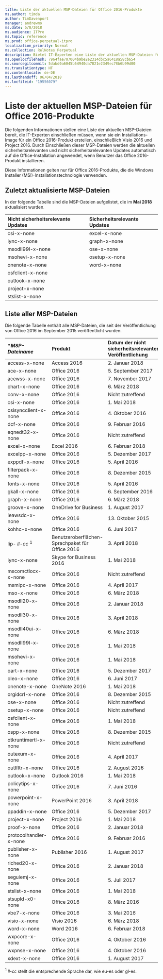 ```yaml
---
title: Liste der aktuellen MSP-Dateien für Office 2016-Produkte
ms.author: timda
author: TimDavenport
manager: andrewmo
ms.date: 5/8/2018
ms.audience: ITPro
ms.topic: reference
ms.prod: office-perpetual-itpro
localization_priority: Normal
ms.collection: RelNotes_Perpetual
description: Bietet IT-Experten eine Liste der aktuellen MSP-Dateien für unbefristete Office 2016-Versionen, die Windows Installer (MSI) verwenden
ms.openlocfilehash: 7964fae707004b9be2e2314dbc5a6418a58cb654
ms.sourcegitcommit: 5dabd0a6045b54940da7821e2349ec78b6b99d00
ms.translationtype: HT
ms.contentlocale: de-DE
ms.lasthandoff: 06/04/2018
ms.locfileid: "19556079"
---
```

# <a name="list-of-the-most-current-msp-files-for-office-2016-products"></a>Liste der aktuellen MSP-Dateien für Office 2016-Produkte

Die folgenden Informationen stellen eine Liste der aktuellen MSP-Dateien bereit, die IT-Experten einschließen müssen, wenn sie ein Installations-Image für ein Office 2016-Produkt erstellen, einschließlich Visio 2016 und Project 2016. Durch Einschließen dieser MSP-Dateien werden die aktuellen sicherheitsrelevanten und nicht sicherheitsrelevanten Updates automatisch auf die Office-Installation angewendet, wenn Benutzer das Office 2016-Produkt installieren.
  
Diese Informationen gelten nur für Office 2016-Produkte, die die Windows Installer (MSI)-Installationstechnologie verwenden.
  
## <a name="most-recently-updated-msp-files"></a>Zuletzt aktualisierte MSP-Dateien

In der folgende Tabelle sind die MSP-Dateien aufgelistet, die im **Mai 2018** aktualisiert wurden. 
  
|**Nicht sicherheitsrelevante Updates**|**Sicherheitsrelevante Updates**|
|:-----|:-----|
|csi-x-none  <br/> |excel-x-none  <br/> |
|lync-x-none  <br/> |graph-x-none  <br/> |
|msodll99l-x-none  <br/> |ose-x-none  <br/> |
|msohevi-x-none  <br/> |osetup-x-none  <br/> |
|onenote-x-none  <br/> |word-x-none  <br/> |
|osfclient-x-none  <br/> ||
|outlook-x-none  <br/> |
|project-x-none  <br/> |
|stslist-x-none  <br/> |
  
## <a name="list-of-all-msp-files"></a>Liste aller MSP-Dateien

Die folgende Tabelle enthält alle MSP-Dateien, die seit der Veröffentlichung von Office 2016 im September 2015 veröffentlicht wurden.
  
|****MSP-Dateiname***|****Produkt****|****Datum der nicht sicherheitsrelevanten Veröffentlichung****|****Nicht sicherheitsrelevanter KB-Artikel****|****Datum der sicherheitsrelevanten Veröffentlichung****|****Sicherheitsrelevanter KB-Artikel****|****Sicherheitsrelevante KB veraltet****|
|:-----|:-----|:-----|:-----|:-----|:-----|:-----|
|access-x-none  <br/> |Access 2016  <br/> |2. Januar 2018  <br/> |[4011221](https://support.microsoft.com/help/4011221) <br/> |13. März 2018  <br/> |[4011665](https://support.microsoft.com/de-DE/help/4011665) <br/> |[2910978](https://support.microsoft.com/de-DE/help/2910978) <br/> |
|ace-x-none  <br/> |Office 2016  <br/> |5. September 2017  <br/> |[3191924](https://support.microsoft.com/help/3191924) <br/> |13. Februar 2018  <br/> |[4011143](https://support.microsoft.com/help/4011143) <br/> |Nicht zutreffend  <br/> |
|acewss-x-none  <br/> |Office 2016  <br/> |7. November 2017  <br/> |[4011259](https://support.microsoft.com/help/4011259) <br/> |Nicht zutreffend  <br/> |\endash  <br/> |Nicht zutreffend  <br/> |
|chart-x-none  <br/> |Office 2016  <br/> |6. März 2018  <br/> |[4011732](https://support.microsoft.com/de-DE/help/4011732) <br/> |10. April 2018  <br/> |[4018319](https://support.microsoft.com/de-DE/help/4018319) <br/> |[4011095](https://support.microsoft.com/de-DE/help/4011095) <br/> |
|conv-x-none  <br/> |Office 2016  <br/> |Nicht zutreffend  <br/> |Nicht zutreffend  <br/> |12. September 2017  <br/> |[3213551](https://support.microsoft.com/help/3213551) <br/> |3203383  <br/> |
|csi-x-none  <br/> |Office 2016  <br/> |1. Mai 2018  <br/> |[4011634](https://support.microsoft.com/de-DE/help/4011634) <br/> |Nicht zutreffend  <br/> |\endash  <br/> |Nicht zutreffend  <br/> |
|csisyncclient-x-none  <br/> |Office 2016  <br/> |4. Oktober 2016  <br/> |[3118264](https://support.microsoft.com/help/3118264) <br/> |Nicht zutreffend  <br/> |\endash  <br/> |Nicht zutreffend  <br/> |
|dcf-x-none  <br/> |Office 2016  <br/> |9. Februar 2016  <br/> |[2910990](https://support.microsoft.com/help/2910990) <br/> |Nicht zutreffend  <br/> |\endash  <br/> |Nicht zutreffend  <br/> |
|eqnedt32-x-none  <br/> |Office 2016  <br/> |Nicht zutreffend  <br/> |Nicht zutreffend  <br/> |9. Januar 2018  <br/> |[4011574](https://support.microsoft.com/help/4011574) <br/> |4011262  <br/> |
|excel-x-none  <br/> |Excel 2016  <br/> |6. Februar 2018  <br/> |[4011684](https://support.microsoft.com/help/4011684) <br/> |8. Mai 2018  <br/> |[4018382](https://support.microsoft.com/de-DE/help/4018382) <br/> |[4018337](https://support.microsoft.com/de-DE/help/4018337) <br/> |
|excelpp-x-none  <br/> |Office 2016  <br/> |5. Dezember 2017  <br/> |[4011218](https://support.microsoft.com/help/4011218) <br/> |Nicht zutreffend  <br/> |\endash  <br/> |Nicht zutreffend  <br/> |
|exppdf-x-none  <br/> |Office 2016  <br/> |5. April 2016  <br/> |[2920720](https://support.microsoft.com/help/2920720) <br/> |Nicht zutreffend  <br/> |\endash  <br/> |Nicht zutreffend  <br/> |
|filterpack-x-none  <br/> |Office 2016  <br/> |8. Dezember 2015  <br/> |[2920684](https://support.microsoft.com/help/2920684) <br/> |Nicht zutreffend  <br/> |\endash  <br/> |Nicht zutreffend  <br/> |
|fonts-x-none  <br/> |Office 2016  <br/> |5. April 2016  <br/> |[3114903](https://support.microsoft.com/help/3114903) <br/> |Nicht zutreffend  <br/> |\endash  <br/> |Nicht zutreffend  <br/> |
|gkall-x-none  <br/> |Office 2016  <br/> |6. September 2016  <br/> |[3115276](https://support.microsoft.com/help/3115276) <br/> |Nicht zutreffend  <br/> |\endash  <br/> |Nicht zutreffend  <br/> |
|graph-x-none  <br/> |Office 2016  <br/> |6. März 2018  <br/> |[4011624](https://support.microsoft.com/de-DE/help/4011624) <br/> |8. Mai 2018  <br/> |[4018327](https://support.microsoft.com/de-DE/help/4018327) <br/> |Nicht zutreffend  <br/> |
|groove-x-none  <br/> |OneDrive for Business  <br/> |1. August 2017  <br/> |[3178707](https://support.microsoft.com/help/3178707) <br/> |Nicht zutreffend  <br/> |\endash  <br/> |Nicht zutreffend  <br/> |
|ieawsdc-x-none  <br/> |Office 2016  <br/> |13. Oktober 2015  <br/> |[3085538](https://support.microsoft.com/help/3085538) <br/> |Nicht zutreffend  <br/> |\endash  <br/> |Nicht zutreffend  <br/> |
|kohhc-x-none  <br/> |Office 2016  <br/> |6. Juni 2017  <br/> |[3191929](https://support.microsoft.com/help/3191929) <br/> |Nicht zutreffend  <br/> |\endash  <br/> |Nicht zutreffend  <br/> |
|lip- *ll-cc* <sup>1</sup> <br/> |Benutzeroberflächen-Sprachpaket für Office 2016  <br/> |3. April 2018  <br/> |[4018329](https://support.microsoft.com/de-DE/help/4018329) <br/> |Nicht zutreffend  <br/> |\endash  <br/> |Nicht zutreffend  <br/> |
|lync-x-none  <br/> |Skype for Business 2016  <br/> |1. Mai 2018  <br/> |[4018367](https://support.microsoft.com/de-DE/help/4018367) <br/> |10. Oktober 2017  <br/> |[4011159](https://support.microsoft.com/help/4011159) <br/> |4011040  <br/> |
|mscomctlocx-x-none  <br/> |Office 2016  <br/> |Nicht zutreffend  <br/> |Nicht zutreffend  <br/> |12. Januar 2016  <br/> |[2920727](https://support.microsoft.com/help/2920727) <br/> |Keine  <br/> |
|msmipc-x-none  <br/> |Office 2016  <br/> |4. April 2017  <br/> |[3178666](https://support.microsoft.com/help/3178666) <br/> |Nicht zutreffend  <br/> |\endash  <br/> |Nicht zutreffend  <br/> |
|mso-x-none  <br/> |Office 2016  <br/> |6. März 2018  <br/> |[4018295](https://support.microsoft.com/de-DE/help/4018295) <br/> |10. April 2018  <br/> |[4018328](https://support.microsoft.com/de-DE/help/4018328) <br/> |[4011686](https://support.microsoft.com/de-DE/help/4011686) <br/> |
|msodll20-x-none  <br/> |Office 2016  <br/> |2. Januar 2018  <br/> |[4011630](https://support.microsoft.com/help/4011630) <br/> |13. Juni 2017  <br/> |[3178667](https://support.microsoft.com/help/3178667) <br/> |Keine  <br/> |
|msodll30-x-none  <br/> |Office 2016  <br/> |3. April 2018  <br/> |[4011667](https://support.microsoft.com/de-DE/help/4011667) <br/> |12. September 2017  <br/> |[4011126](https://support.microsoft.com/help/4011126) <br/> |3213545  <br/> |
|msodll40ui-x-none  <br/> |Office 2016  <br/> |6. März 2018  <br/> |[4011671](https://support.microsoft.com/de-DE/help/4011671) <br/> |10. Mai 2016  <br/> |[3115103](https://support.microsoft.com/help/3115103) <br/> |Keine  <br/> |
|msodll99l-x-none  <br/> |Office 2016  <br/> |1. Mai 2018  <br/> |[4018318](https://support.microsoft.com/de-DE/help/4018318) <br/> |9. Januar 2018  <br/> |[4011622](https://support.microsoft.com/help/4011622) <br/> |4011038  <br/> |
|msohevi-x-none  <br/> |Office 2016  <br/> |1. Mai 2018  <br/> |[4022133](https://support.microsoft.com/de-DE/help/4022133) <br/> |Nicht zutreffend  <br/> |\endash  <br/> |Nicht zutreffend  <br/> |
|oart-x-none  <br/> |Office 2016  <br/> |5. Dezember 2017  <br/> |[4011562](https://support.microsoft.com/help/4011562) <br/> |10. April 2018  <br/> |[4011628](https://support.microsoft.com/de-DE/help/4011628) <br/> |[3203474](https://support.microsoft.com/de-DE/help/3203474) <br/> |
|oleo-x-none  <br/> |Office 2016  <br/> |6. Juni 2017  <br/> |[3141457](https://support.microsoft.com/help/3141457) <br/> |Nicht zutreffend  <br/> |\endash  <br/> |Nicht zutreffend  <br/> |
|onenote-x-none  <br/> |OneNote 2016  <br/> |1. Mai 2018  <br/> |[4018321](https://support.microsoft.com/de-DE/help/4018321) <br/> |9. August 2016  <br/> |[3115419](https://support.microsoft.com/help/3115419) <br/> |3114862  <br/> |
|orgidcrl-x-none  <br/> |Office 2016  <br/> |8. Dezember 2015  <br/> |[2920712](https://support.microsoft.com/help/2920712) <br/> |Nicht zutreffend  <br/> |\endash  <br/> |Nicht zutreffend  <br/> |
|ose-x-none  <br/> |Office 2016  <br/> |Nicht zutreffend  <br/> |Nicht zutreffend  <br/> |8. Mai 2018  <br/> |[4011237](https://support.microsoft.com/de-DE/help/4011237) <br/> |[4011185](https://support.microsoft.com/de-DE/help/4011185) <br/> |
|osetup-x-none  <br/> |Office 2016  <br/> |Nicht zutreffend  <br/> |Nicht zutreffend  <br/> |8. Mai 2018  <br/> |[4011239](https://support.microsoft.com/de-DE/help/4011239) <br/> |[2920723](https://support.microsoft.com/de-DE/help/2920723) <br/> |
|osfclient-x-none  <br/> |Office 2016  <br/> |1. Mai 2018  <br/> |[4018369](https://support.microsoft.com/de-DE/help/4018369) <br/> |Nicht zutreffend  <br/> |\endash  <br/> |Nicht zutreffend  <br/> |
|ospp-x-none  <br/> |Office 2016  <br/> |8. Dezember 2015  <br/> |[2920724](https://support.microsoft.com/help/2920724) <br/> |Nicht zutreffend  <br/> |\endash  <br/> |Nicht zutreffend  <br/> |
|otkruntimertl-x-none  <br/> |Office 2016  <br/> |Nicht zutreffend  <br/> |Nicht zutreffend  <br/> |8. März 2016  <br/> |[3114690](https://support.microsoft.com/help/3114690) <br/> |Keine  <br/> |
|outexum-x-none  <br/> |Office 2016  <br/> |4. April 2017  <br/> |[3141506](https://support.microsoft.com/help/3141506) <br/> |Nicht zutreffend  <br/> |\endash  <br/> |Nicht zutreffend  <br/> |
|outlfltr-x-none  <br/> |Office 2016  <br/> |2. August 2016  <br/> |[3115407](https://support.microsoft.com/help/3115407) <br/> |Nicht zutreffend  <br/> |\endash  <br/> |Nicht zutreffend  <br/> |
|outlook-x-none  <br/> |Outlook 2016  <br/> |1. Mai 2018  <br/> |[4018372](https://support.microsoft.com/de-DE/help/4018372) <br/> |13. Februar 2018  <br/> |[4011682](https://support.microsoft.com/help/4011682) <br/> |[4011626](https://support.microsoft.com/help/4011626) <br/> |
|policytips-x-none  <br/> |Office 2016  <br/> |7. Juni 2016  <br/> |[3115081](https://support.microsoft.com/help/3115081) <br/> |Nicht zutreffend  <br/> |\endash  <br/> |Nicht zutreffend  <br/> |
|powerpoint-x-none  <br/> |PowerPoint 2016  <br/> |3. April 2018  <br/> |[4011726](https://support.microsoft.com/de-DE/help/4011726) <br/> |12. September 2017  <br/> |[4011041](https://support.microsoft.com/help/4011041) <br/> |3114518  <br/> |
|ppaddin-x-none  <br/> |Office 2016  <br/> |5. Dezember 2017  <br/> |[4011225](https://support.microsoft.com/help/4011225) <br/> |Nicht zutreffend  <br/> |\endash  <br/> |Nicht zutreffend  <br/> |
|project-x-none  <br/> |Project 2016  <br/> |1. Mai 2018  <br/> |[4018373](https://support.microsoft.com/de-DE/help/4018373) <br/> |10. November 2015  <br/> |[2920698](https://support.microsoft.com/help/2920698) <br/> |Keine  <br/> |
|proof-x-none  <br/> |Office 2016  <br/> |2. Januar 2018  <br/> |[3178662](https://support.microsoft.com/help/3178662) <br/> |Nicht zutreffend  <br/> |\endash  <br/> |Nicht zutreffend  <br/> |
|protocolhandler-x-none  <br/> |Office 2016  <br/> |9. Februar 2016  <br/> |[2910954](https://support.microsoft.com/help/2910954) <br/> |Nicht zutreffend  <br/> |\endash  <br/> |Nicht zutreffend  <br/> |
|publisher-x-none  <br/> |Publisher 2016  <br/> |1. August 2017  <br/> |[3178696](https://support.microsoft.com/help/3178696) <br/> |10. November 2015  <br/> |[2920680](https://support.microsoft.com/help/2920680) <br/> |Keine  <br/> |
|riched20-x-none  <br/> |Office 2016  <br/> |2. Januar 2018  <br/> |[4011569](https://support.microsoft.com/help/4011569) <br/> |Nicht zutreffend  <br/> |\endash  <br/> |Nicht zutreffend  <br/> |
|seguiemj-x-none  <br/> |Office 2016  <br/> |5. Juli 2017  <br/> |[3203471](https://support.microsoft.com/help/3203471) <br/> |Nicht zutreffend  <br/> |\endash  <br/> |Nicht zutreffend  <br/> |
|stslist-x-none  <br/> |Office 2016  <br/> |1. Mai 2018  <br/> |[3203479](https://support.microsoft.com/de-DE/help/3203479) <br/> |Nicht zutreffend  <br/> |\endash  <br/> |Nicht zutreffend  <br/> |
|stsupld-x0-none  <br/> |Office 2016  <br/> |8. März 2016  <br/> |[2920678](https://support.microsoft.com/help/2920678) <br/> |Nicht zutreffend  <br/> |\endash  <br/> |Nicht zutreffend  <br/> |
|vbe7-x-none  <br/> |Office 2016  <br/> |3. Mai 2016  <br/> |[3114369](https://support.microsoft.com/help/3114369) <br/> |8. November 2016  <br/> |[3115135](https://support.microsoft.com/help/3115135) <br/> |Keine  <br/> |
|visio-x-none  <br/> |Visio 2016  <br/> |6. März 2018  <br/> |[4011661](https://support.microsoft.com/de-DE/help/4011661) <br/> |14. Juni 2016  <br/> |[3115041](https://support.microsoft.com/help/3115041) <br/> |3114511  <br/> |
|word-x-none  <br/> |Word 2016  <br/> |6. Februar 2018  <br/> |[4011681](https://support.microsoft.com/help/4011681) <br/> |8. Mai 2018  <br/> |[4018383](https://support.microsoft.com/de-DE/help/4018383) <br/> |[4018339](https://support.microsoft.com/de-DE/help/4018339) <br/> |
|wxpcore-x-none  <br/> |Office 2016  <br/> |4. Oktober 2016  <br/> |[3118263](https://support.microsoft.com/help/3118263) <br/> |Nicht zutreffend  <br/> |\endash  <br/> |Nicht zutreffend  <br/> |
|wxpnse-x-none  <br/> |Office 2016  <br/> |4. Oktober 2016  <br/> |[3118262](https://support.microsoft.com/help/3118262) <br/> |Nicht zutreffend  <br/> |\endash  <br/> |Nicht zutreffend  <br/> |
|xdext-x-none  <br/> |Office 2016  <br/> |1. August 2017  <br/> |[3213650](https://support.microsoft.com/help/3213650) <br/> |Nicht zutreffend  <br/> |\endash  <br/> |Nicht zutreffend  <br/> |
   
<sup>1</sup> *ll-cc* stellt die entsprechende Sprache dar, wie eu-es oder gl-es. 
  
